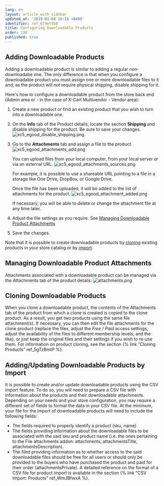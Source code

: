 ```yaml
---
lang: en
layout: article_with_sidebar
updated_at: '2019-01-08 16:16 +0400'
identifier: ref_6l9etSb8
title: Configuring Downloadable Products
order: 130
published: true
---
```

## Adding Downloadable Products
Adding a downloadable product is similar to adding a regular non-downloadabe one. The only difference is that when you configure a downloadable product you must assign one or more downloadable files to it and, as the product will not require physical shipping, disable shipping for it.

Here's how to configure a downloadable product from the store back end (Admin area or - in the case of X-Cart Multivendor - Vendor area):

1. Create a new product or find an existing product that you wish to turn into a downloadable one. 

2. On the **Info** tab of the Product details, locate the section **Shipping** and disable shipping for the product. Be sure to save your changes.
   ![xc5_egood_disable_shipping.png]({{site.baseurl}}/attachments/ref_6l9etSb8/xc5_egood_disable_shipping.png)
   
3. Go to the **Attachments** tab and assign a file to the product.
   ![xc5_egood_attachments_add.png]({{site.baseurl}}/attachments/ref_6l9etSb8/xc5_egood_attachments_add.png)

   You can upload files from your local computer, from your local server or via an external URL. 
   ![xc5_egood_attachments_sources.png]({{site.baseurl}}/attachments/ref_6l9etSb8/xc5_egood_attachments_sources.png)
   
   For example, it is possible to use a shareable URL pointing to a file in a storage like One Drive, DropBox, or Google Drive.
   
   Once the file has been uploaded, it will be added to the list of attachments for the product.
   ![xc5_egood_attachment_added.png]({{site.baseurl}}/attachments/ref_6l9etSb8/xc5_egood_attachment_added.png)
   
   If necessary, you will be able to delete or change the attachment file at any time later.
   
4. Adjust the file settings as you require. See [Managing Downloadable Product Attachments](#managing-downloadable-product-attachments)

5. Save the changes.

Note that it is possible to create downloadable products by [cloning](#cloning-downloadable-products) existing products in your store catalog or by [import](#addingupdating-downloadable-products-by-import).

## Managing Downloadable Product Attachments
Attachments associated with a downloadable product can be managed via the Attachments tab of the product details: 
![attachments.png]({{site.baseurl}}/attachments/ref_3sGGx0lV/attachments.png)

## Cloning Downloadable Products
When you clone a downloadable product, the contents of the Attachments tab of the product from which a clone is created is copied to the clone product. As a result, you get two products using the same file attachment(s). If necessary, you can then edit the file attachments for the clone product (replace the files, adjust the _Free_ / _Paid_ access settings, adjust the availability of the files to different membership levels, and the like), or just keep the original files and their settings if you wish to re-use them. For information on product cloning, see the section {% link "Cloning Products" ref_5gTzBmtP %}.
   
## Adding/Updating Downloadable Products by Import  
It is possible to create and/or update downloadable products using the CSV import feature. To do so, you will need to prepare a CSV file with information about the products and their downloadable attachments. Depending on your needs and your store configuration, you may require a different set of fields to format the data in your CSV file. At the minimum, your file for the import of downloadable products will need to include the following fields:
   * The fields required to properly identify a product (sku, name).
   * The fields providing information about the downloadable files to be associated with the said sku and product name (i.e. the ones pertaining to the File attachments addon: attachments, attachmentsTitle, attachmentsDescription).
   * The filed providing information as to whether access to the said downloadable files should be free for all users or should only be provided to the buyers who have purchased the product and paid for their order (attachmentsPrivate).
A detailed reference on the format of a CSV file for product import is available in the section {% link "CSV Import: Products" ref_WmJBfwxA %}.
